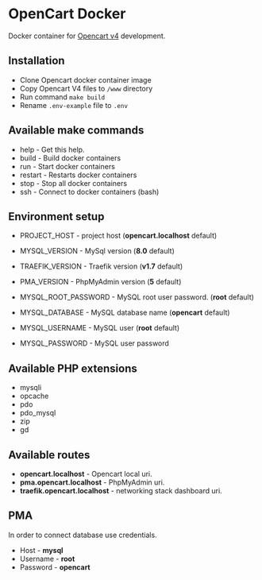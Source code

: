 # OpenCart Docker

Docker container for [Opencart v4](https://github.com/opencart/opencart) development.

## Installation
* Clone Opencart docker container image
* Copy Opencart V4 files to ```/www``` directory
* Run command ```make build```
* Rename ```.env-example``` file to ```.env```

## Available make commands

* help - Get this help.
* build - Build docker containers
* run - Start docker containers
* restart - Restarts docker containers
* stop - Stop all docker containers
* ssh - Connect to docker containers (bash)

## Environment setup

* PROJECT_HOST - project host (**opencart.localhost** default)
* MYSQL_VERSION - MySql version (**8.0** default)
* TRAEFIK_VERSION - Traefik version (**v1.7** default)
* PMA_VERSION - PhpMyAdmin version (**5** default)

* MYSQL_ROOT_PASSWORD - MySQL root user password. (**root** default)
* MYSQL_DATABASE - MySQL database name (**opencart** default)

* MYSQL_USERNAME - MySQL user (**root** default)
* MYSQL_PASSWORD - MySQL user password

## Available PHP extensions

* mysqli
* opcache 
* pdo 
* pdo_mysql 
* zip 
* gd

## Available routes

* **opencart.localhost** - Opencart local uri.
* **pma.opencart.localhost** - PhpMyAdmin uri.
* **traefik.opencart.localhost** - networking stack dashboard uri.

## PMA
In order to connect database use credentials.

* Host - **mysql**
* Username - **root**
* Password - **opencart**